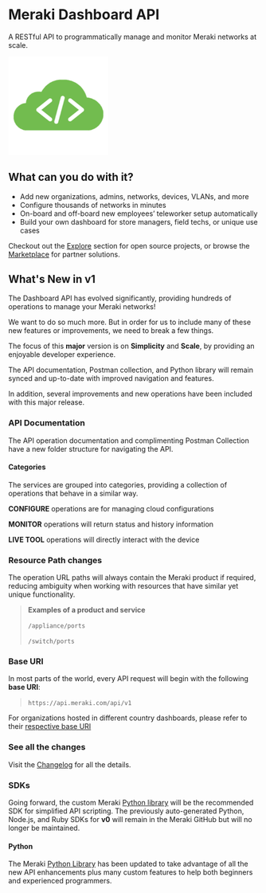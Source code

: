 # Meraki Dashboard API

A RESTful API to programmatically manage and monitor Meraki networks at scale.

<img src="../images/cloud-code.png" width="200px">

## What can you do with it?

- Add new organizations, admins, networks, devices, VLANs, and more
- Configure thousands of networks in minutes
- On-board and off-board new employees’ teleworker setup automatically
- Build your own dashboard for store managers, field techs, or unique use cases

Checkout out the [Explore](https://developer.cisco.com/meraki/explore/) section for open source projects, or browse the [Marketplace](https://apps.meraki.io/) for partner solutions.

## What's New in v1 

The Dashboard API has evolved significantly, providing hundreds of operations to manage your Meraki networks!

We want to do so much more. But in order for us to include many of these new features or improvements, we need to break a few things. 

The focus of this **major** version is on **Simplicity** and **Scale**, by providing an enjoyable developer experience. 

The API documentation, Postman collection, and Python library will remain synced and up-to-date with improved navigation and features.

In addition, several improvements and new operations have been included with this major release.


### API Documentation

The API operation documentation and complimenting Postman Collection have a new folder structure for navigating the API. 



#### Categories

The services are grouped into categories, providing a collection of operations that behave in a similar way. 

**CONFIGURE** operations  are for managing cloud configurations

**MONITOR** operations will return status and history information

**LIVE TOOL** operations will directly interact with the device

### Resource Path changes

The operation URL paths will always contain the Meraki product if required, reducing ambiguity when working with resources that have similar yet unique functionality. 

> **Examples of a product and service**
>
> `/appliance/ports`
>
> `/switch/ports`

### Base URI

In most parts of the world, every API request will begin with the following **base URI**: 

> `https://api.meraki.com/api/v1`

For organizations hosted in different country dashboards, please refer to their [respective base URI](https://developer.cisco.com/meraki/api-v1/getting-started/#base-uri)

### See all the changes

Visit the [Changelog](https://developer.cisco.com/meraki/whats-new/#!v1-0-0-beta-0) for all the details.

### SDKs

Going forward, the custom Meraki [Python library](pythonLibrary.md) will be the recommended SDK for simplified API scripting. The previously auto-generated Python, Node.js, and Ruby SDKs for **v0** will remain in the Meraki GitHub but will no longer be maintained. 

#### Python

The Meraki [Python Library](pythonLibrary.md) has been updated to take advantage of all the new API enhancements plus many custom features to help both beginners and experienced programmers.
